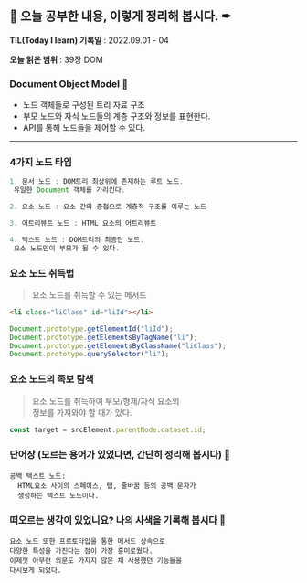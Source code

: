 ## 📕 오늘 공부한 내용, 이렇게 정리해 봅시다. ✒

**TIL(Today I learn) 기록일** : 2022.09.01 - 04

**오늘 읽은 범위** : 39장 DOM

### Document Object Model 📑

- 노드 객체들로 구성된 트리 자료 구조
- 부모 노드와 자식 노드들의 계층 구조와 정보를 표현한다.
- API를 통해 노드들을 제어할 수 있다.

---

### 4가지 노드 타입

```js
1. 문서 노드 : DOM트리 최상위에 존재하는 루트 노드.
 유일한 Document 객체를 가리킨다.

2. 요소 노드 : 요소 간의 중첩으로 계층적 구조를 이루는 노드

3. 어트리뷰트 노드 : HTML 요소의 어트리뷰트

4. 텍스트 노드 : DOM트리의 최종단 노드.
 요소 노드만이 부모가 될 수 있다.
```

### 요소 노드 취득법

> 요소 노드를 취득할 수 있는 메서드

```HTML
<li class="liClass" id="liId"></li>
```

```js
Document.prototype.getElementId("liId");
Document.prototype.getElementsByTagName("li");
Document.prototype.getElementsByClassName("liClass");
Document.prototype.querySelector("li");
```

### 요소 노드의 족보 탐색

> 요소 노드를 취득하여 부모/형제/자식 요소의<br> 정보를 가져와야 할 때가 있다.

```js
const target = srcElement.parentNode.dataset.id;
```

### 단어장 (모르는 용어가 있었다면, 간단히 정리해 봅시다) 🔖

```
공백 텍스트 노드:
  HTML요소 사이의 스페이스, 탭, 줄바꿈 등의 공백 문자가
  생성하는 텍스트 노드이다.
```

### 떠오르는 생각이 있었니요? 나의 사색을 기록해 봅시다 💭

```
요소 노드 또한 프로토타입을 통한 메서드 상속으로
다양한 특성을 가진다는 점이 가장 흥미로웠다.
이제껏 아무런 의문도 가지지 않은 채 사용했던 기능들을
다시보게 되었다.
```
